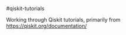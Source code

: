 #qiskit-tutorials

Working through Qiskit tutorials, primarily from https://qiskit.org/documentation/
